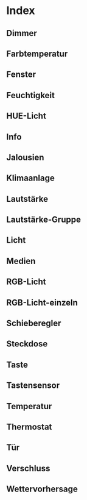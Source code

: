 # Index

## Dimmer
## Farbtemperatur
## Fenster 
## Feuchtigkeit
## HUE-Licht
## Info
## Jalousien
## Klimaanlage
## Lautstärke
## Lautstärke-Gruppe
## Licht
## Medien
## RGB-Licht 
## RGB-Licht-einzeln
## Schieberegler
## Steckdose
## Taste
## Tastensensor
## Temperatur
## Thermostat
## Tür
## Verschluss
## Wettervorhersage